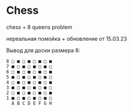 # Chess
chess + 8 queens problem

нереальная помойка + обновление от 15.03.23

Вывод для доски размера 8:
```
8 □ ■ □ ■ □ ■ □ ■ 
7 ■ □ ■ □ ■ □ ■ □ 
6 □ ■ □ ■ □ ■ □ ■ 
5 ■ □ ■ □ ■ □ ■ □ 
4 □ ■ □ ■ □ ■ □ ■ 
3 ■ □ ■ □ ■ □ ■ □ 
2 □ ■ □ ■ □ ■ □ ■ 
1 ■ □ ■ □ ■ □ ■ □ 
  A B C D E F G H 
```
